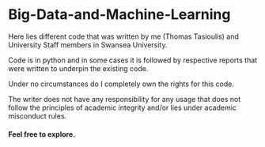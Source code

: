 # Big-Data-and-Machine-Learning

Here lies different code that was written by me (Thomas Tasioulis) and University Staff members in Swansea University.

Code is in python and in some cases it is followed by respective reports that were written to underpin the existing code.

Under no circumstances do I completely own the rights for this code.
 
The writer does not have any responsibility for any usage that does not follow the principles of academic integrity and/or lies under academic misconduct rules.

#### Feel free to explore.